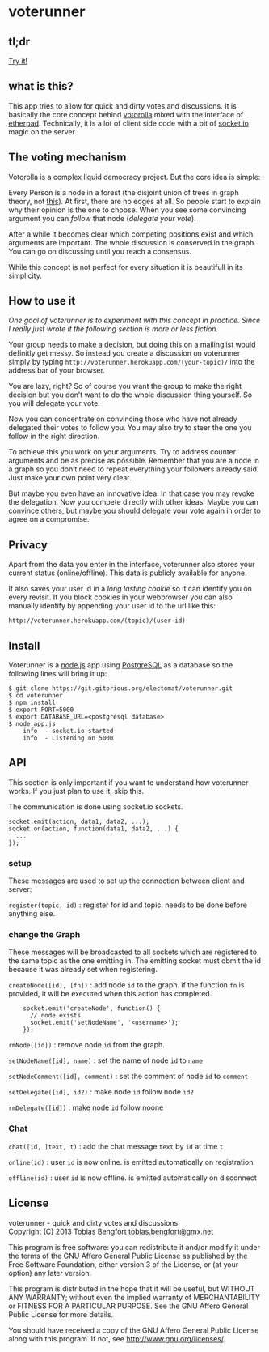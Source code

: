 voterunner
==========

tl;dr
-----

[Try it!](http://voterunner.herokuapp.com/(your-topic)/)

what is this?
-------------

This app tries to allow for quick and dirty votes and discussions. It is
basically the core concept behind
[votorolla](http://zelea.com/project/votorola/home.xht) mixed with the
interface of [etherpad](http://etherpad.org/). Technically, it is a lot
of client side code with a bit of [socket.io](http://socket.io) magic on
the server.

The voting mechanism
--------------------

Votorolla is a complex liquid democracy project. But the core idea is
simple:

Every Person is a node in a forest (the disjoint union of trees in graph
theory, not
[this](http://miriadna.com/desctopwalls/images/max/Fairy-forest.jpg)).
At first, there are no edges at all. So people start to explain why
their opinion is the one to choose. When you see some convincing
argument you can *follow* that node (*delegate your vote*).

After a while it becomes clear which competing positions exist and which
arguments are important. The whole discussion is conserved in the graph.
You can go on discussing until you reach a consensus.

While this concept is not perfect for every situation it is beautifull
in its simplicity.

How to use it
-------------

*One goal of voterunner is to experiment with this concept in practice.
Since I really just wrote it the following section is more or less
fiction.*

Your group needs to make a decision, but doing this on a mailinglist
would definitly get messy. So instead you create a discussion on
voterunner simply by typing
`http://voterunner.herokuapp.com/(your-topic)/` into the address bar of
your browser.

You are lazy, right? So of course you want the group to make the right
decision but you don’t want to do the whole discussion thing yourself.
So you will delegate your vote.

Now you can concentrate on convincing those who have not already
delegated their votes to follow you. You may also try to steer the one
you follow in the right direction.

To achieve this you work on your arguments. Try to address counter
arguments and be as precise as possible. Remember that you are a node in
a graph so you don’t need to repeat everything your followers already
said. Just make your own point very clear.

But maybe you even have an innovative idea. In that case you may revoke
the delegation. Now you compete directly with other ideas. Maybe you can
convince others, but maybe you should delegate your vote again in order
to agree on a compromise.

Privacy
-------

Apart from the data you enter in the interface, voterunner also stores
your current status (online/offline). This data is publicly available for 
anyone.

It also saves your user id in a *long lasting cookie* so it can identify
you on every revisit. If you block cookies in your webbrowser you can also
manually identify by appending your user id to the url like this:

    http://voterunner.herokuapp.com/(topic)/(user-id)

Install
-------

Voterunner is a [node.js](http://nodejs.org/) app using 
[PostgreSQL](http://www.postgresql.org/) as a database so the following
lines will bring it up:

    $ git clone https://git.gitorious.org/electomat/voterunner.git
    $ cd voterunner
    $ npm install
    $ export PORT=5000
    $ export DATABASE_URL=<postgresql database>
    $ node app.js
        info  - socket.io started
        info  - Listening on 5000


API
---

This section is only important if you want to understand how voterunner
works. If you just plan to use it, skip this.

The communication is done using socket.io sockets.

    socket.emit(action, data1, data2, ...);
    socket.on(action, function(data1, data2, ...) {
      ...
    });

### setup

These messages are used to set up the connection between client and
server:

`register(topic, id)`
:   register for id and topic. needs to be done before anything else.

### change the Graph

These messages will be broadcasted to all sockets which are registered
to the same topic as the one emitting in. The emitting socket must obmit
the id because it was already set when registering.

`createNode([id], [fn])`
:   add node `id` to the graph.
    if the function `fn` is provided, it will be executed 
    when this action has completed.

        socket.emit('createNode', function() {
          // node exists
          socket.emit('setNodeName', '<username>');
        });

`rmNode([id])`
:   remove node `id` from the graph.

`setNodeName([id], name)`
:   set the name of node `id` to `name`

`setNodeComment([id], comment)`
:   set the comment of node `id` to `comment`

`setDelegate([id], id2)`
:   make node `id` follow node `id2`

`rmDelegate([id])`
:   make node `id` follow noone

### Chat

`chat([id, ]text, t)`
:   add the chat message `text` by `id` at time `t`

`online(id)`
:   user `id` is now online. is emitted automatically on registration

`offline(id)`
:   user `id` is now offline. is emitted automatically on disconnect

License
-------

voterunner - quick and dirty votes and discussions \
Copyright (C) 2013 Tobias Bengfort <tobias.bengfort@gmx.net>

This program is free software: you can redistribute it and/or modify it
under the terms of the GNU Affero General Public License as published by
the Free Software Foundation, either version 3 of the License, or (at
your option) any later version.

This program is distributed in the hope that it will be useful, but
WITHOUT ANY WARRANTY; without even the implied warranty of
MERCHANTABILITY or FITNESS FOR A PARTICULAR PURPOSE. See the GNU Affero
General Public License for more details.

You should have received a copy of the GNU Affero General Public License
along with this program. If not, see <http://www.gnu.org/licenses/>.
